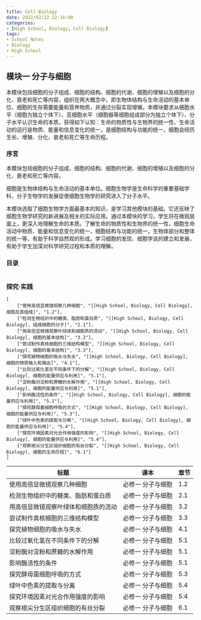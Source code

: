 ```yaml
---
title: Cell-Biology
date: 2022/02/22 22:16:00
categories:
- [High School, Biology, Cell Biology]
tags:
- School Notes
- Biology
- High School
---
```


## 模块一 分子与细胞

​	本模块包括细胞的分子组成、细胞的结构、细胞的代谢、细胞的增殖以及细胞的分化、衰老和死亡等内容，组织在两大概念中，即生物体结构与生命活动的基本单位、细胞的生存需要能量和营养物质，并通过分裂实现增殖。本模块要求从细胞水平（细胞为独立个体下）、亚细胞水平（细胞器等细胞组成部分为独立个体下）、分子水平认识生命的本质，获得如下认知：生命的物质性与生物界的统一性、生命活动的运行是物质、能量和信息变化的统一，是细胞结构与功能的统一，细胞会经历生长、增殖、分化、衰老和死亡等生命历程。

### 序言

本模块包括细胞的分子组成、细胞的结构、细胞的代谢、细胞的增殖以及细胞的分化、衰老和死亡等内容。

细胞是生物体结构与生命活动的基本单位。细胞生物学是生命科学的重要基础学科，分子生物学的发展促使细胞生物学的研究进入了分子水平。

本模块选取了细胞生物学方面最基本的知识，是学习其他模块的基础。它还反映了细胞生物学研究的新进展及相关的实际应用。通过本模块的学习，学生将在微观层面上，更深入地理解生命的本质。了解生命的物质性和生物界的统一性，细胞生命活动中物质、能量和信息变化的统一，细胞结构与功能的统一，生物体部分和整体的统一等，有助于科学自然观的形成。学习细胞的发现、细胞学说的建立和发展，有助于学生加深对科学研究过程和本质的理解。

### 目录

```contents_template

```

### 探究·实践

```experiments_template
[
	["使用高倍显微镜观察几种细胞", "[[High School, Biology, Cell Biology], 细胞及其组成]", "1.2"], 
	["检测生物组织中的糖类、脂肪和蛋白质", "[[High School, Biology, Cell Biology], 组成细胞的分子]", "2.1"], 
	["用高倍显微镜观察叶绿体和细胞质的流动", "[[High School, Biology, Cell Biology], 细胞的基本结构]", "3.2"], 
	["尝试制作真核细胞的三维结构模型", "[[High School, Biology, Cell Biology], 细胞的基本结构]", "3.3"], 
	["探究植物细胞的吸水与失水", "[[High School, Biology, Cell Biology], 细胞的物质输入和输出]", "4.1"], 
	["比较过氧化氢在不同条件下的分解", "[[High School, Biology, Cell Biology], 细胞的能量供应与利用]", "5.1"], 
	["淀粉酶对淀粉和蔗糖的水解作用", "[[High School, Biology, Cell Biology], 细胞的能量供应与利用]", "5.1"], 
	["影响酶活性的条件", "[[High School, Biology, Cell Biology], 细胞的能量供应与利用]", "5.1"], 
	["探究酵母菌细胞呼吸的方式", "[[High School, Biology, Cell Biology], 细胞的能量供应与利用]", "5.3"], 
	["绿叶中色素的提取与分离", "[[High School, Biology, Cell Biology], 细胞的能量供应与利用]", "5.4"], 
	["探究环境因素对光合作用强度的影响", "[[High School, Biology, Cell Biology], 细胞的能量供应与利用]", "5.4"], 
	["观察根尖分生区组织细胞的有丝分裂", "[[High School, Biology, Cell Biology], 细胞的生命历程]", "6.1"]
]
```



| 标题                                 | 课本              | 章节 |
| ------------------------------------ | ----------------- | ---- |
| 使用高倍显微镜观察几种细胞           | 必修一 分子与细胞 | 1.2  |
| 检测生物组织中的糖类、脂肪和蛋白质   | 必修一 分子与细胞 | 2.1  |
| 用高倍显微镜观察叶绿体和细胞质的流动 | 必修一 分子与细胞 | 3.2  |
| 尝试制作真核细胞的三维结构模型       | 必修一 分子与细胞 | 3.3  |
| 探究植物细胞的吸水与失水             | 必修一 分子与细胞 | 4.1  |
| 比较过氧化氢在不同条件下的分解       | 必修一 分子与细胞 | 5.1  |
| 淀粉酶对淀粉和蔗糖的水解作用         | 必修一 分子与细胞 | 5.1  |
| 影响酶活性的条件                     | 必修一 分子与细胞 | 5.1  |
| 探究酵母菌细胞呼吸的方式             | 必修一 分子与细胞 | 5.3  |
| 绿叶中色素的提取与分离               | 必修一 分子与细胞 | 5.4  |
| 探究环境因素对光合作用强度的影响     | 必修一 分子与细胞 | 5.4  |
| 观察根尖分生区组织细胞的有丝分裂     | 必修一 分子与细胞 | 6.1  |
